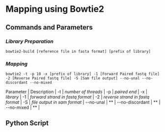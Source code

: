 # Mapping using Bowtie2
## Commands and Parameters  
### ***Library Preparation***
```  
bowtie2-build [reference file in fasta format] [prefix of library] 
```  
### ***Mapping***
```
bowtie2 -t -p 10 -x [prefix of library] -1 [Forward Paired fastq file] -2 [Reverse Paired fastq file] -S [Sam file output] --no-unal --no-discordant --no-mixed
```  
Parameter | Description |
-t | *number of threads* |
-p | *paired end* |
-x | *library* |
-1 | *forward strand in fastq format* |
-2 | *reverse strand in fastq format* |
-S | *file output in sam format* |
--no-unal | ** |
--no-discordant | ** |
--no-mixed | ** |

## Python Script
